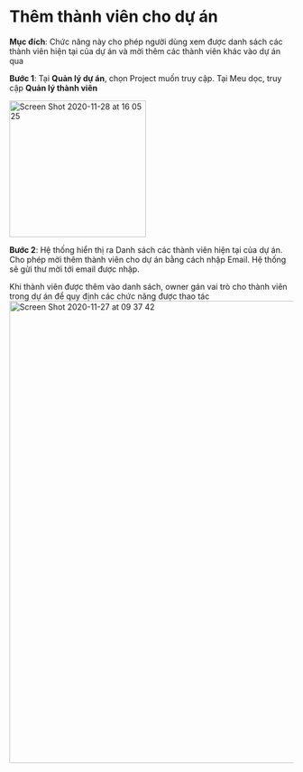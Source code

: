 # Thêm thành viên cho dự án

**Mục đích**: Chức năng này cho phép người dùng xem được danh sách các thành viên hiện tại của dự án và mời thêm các thành viên khác vào dự án qua 

**Bước 1**: Tại **Quản lý dự án**, chọn Project muốn truy cập. Tại Meu dọc, truy cập **Quản lý thành viên**

<img width="242" alt="Screen Shot 2020-11-28 at 16 05 25" src="https://user-images.githubusercontent.com/73808891/100498422-b534f680-3194-11eb-84e3-0b88bcb8beb9.png">

**Bước 2**: Hệ thống hiển thị ra Danh sách các thành viên hiện tại của dự án. Cho phép mời thêm thành viên cho dự án bằng cách nhập Email. Hệ thống sẽ gửi thư mời tới email được nhập.  

Khi thành viên được thêm vào danh sách, owner gán vai trò cho thành viên trong dự án để quy định các chức năng được thao tác 
<img width="819" alt="Screen Shot 2020-11-27 at 09 37 42" src="https://user-images.githubusercontent.com/73808891/100404563-453f4700-3094-11eb-84e2-6395b4edf619.png">
